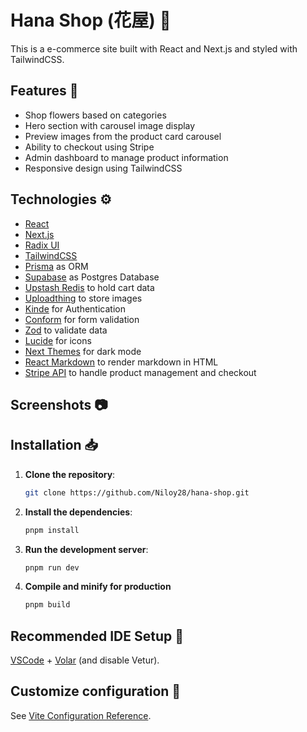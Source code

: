 # Hana Shop (花屋) 🌸

This is a e-commerce site built with React and Next.js and styled with TailwindCSS.

## Features 🎉

- Shop flowers based on categories
- Hero section with carousel image display
- Preview images from the product card carousel
- Ability to checkout using Stripe
- Admin dashboard to manage product information
- Responsive design using TailwindCSS

## Technologies ⚙️
- [React](https://react.dev/)
- [Next.js](https://nextjs.org/)
- [Radix UI](https://www.radix-ui.com/)
- [TailwindCSS](https://tailwindcss.com/)
- [Prisma](https://www.prisma.io/) as ORM
- [Supabase](https://supabase.com/) as Postgres Database
- [Upstash Redis](https://upstash.com/) to hold cart data
- [Uploadthing](https://uploadthing.com/) to store images
- [Kinde](https://kinde.com/) for Authentication
- [Conform](https://conform.guide/) for form validation
- [Zod](https://zod.dev/) to validate data
- [Lucide](https://lucide.dev/) for icons
- [Next Themes](https://github.com/pacocoursey/next-themes) for dark mode
- [React Markdown](https://github.com/remarkjs/react-markdown) to render markdown in HTML
- [Stripe API](https://docs.stripe.com/api?lang=node) to handle product management and checkout

## Screenshots 📷

## Installation 📥

1. **Clone the repository**:

   ```bash
   git clone https://github.com/Niloy28/hana-shop.git

   ```

2. **Install the dependencies**:

   ```bash
   pnpm install

   ```

3. **Run the development server**:

   ```bash
   pnpm run dev
   ```

4. **Compile and minify for production**
   ```bash
   pnpm build
   ```

## Recommended IDE Setup 📝

[VSCode](https://code.visualstudio.com/) + [Volar](https://marketplace.visualstudio.com/items?itemName=Vue.volar) (and disable Vetur).

## Customize configuration 🔧

See [Vite Configuration Reference](https://vitejs.dev/config/).
